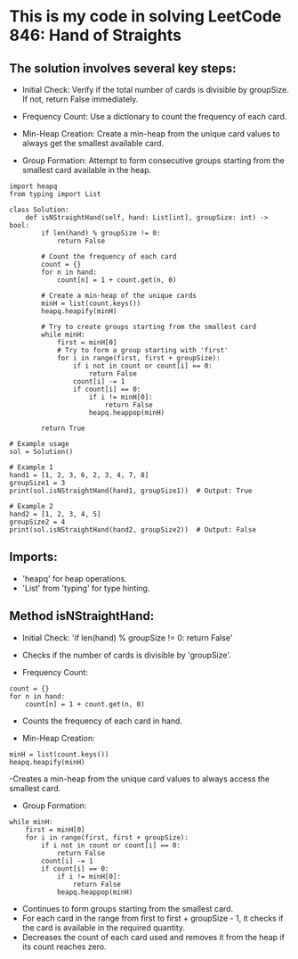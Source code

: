 # This is my code in solving LeetCode 846: Hand of Straights

## The solution involves several key steps:

- Initial Check: Verify if the total number of cards is divisible by groupSize. If not, return False immediately.

- Frequency Count: Use a dictionary to count the frequency of each card.

- Min-Heap Creation: Create a min-heap from the unique card values to always get the smallest available card.

- Group Formation: Attempt to form consecutive groups starting from the smallest card available in the heap.

```
import heapq
from typing import List

class Solution:
    def isNStraightHand(self, hand: List[int], groupSize: int) -> bool:
        if len(hand) % groupSize != 0:
            return False
        
        # Count the frequency of each card
        count = {}
        for n in hand:
            count[n] = 1 + count.get(n, 0)
        
        # Create a min-heap of the unique cards
        minH = list(count.keys())
        heapq.heapify(minH)
        
        # Try to create groups starting from the smallest card
        while minH:
            first = minH[0]
            # Try to form a group starting with 'first'
            for i in range(first, first + groupSize):
                if i not in count or count[i] == 0:
                    return False
                count[i] -= 1
                if count[i] == 0:
                    if i != minH[0]:
                        return False
                    heapq.heappop(minH)
        
        return True

# Example usage
sol = Solution()

# Example 1
hand1 = [1, 2, 3, 6, 2, 3, 4, 7, 8]
groupSize1 = 3
print(sol.isNStraightHand(hand1, groupSize1))  # Output: True

# Example 2
hand2 = [1, 2, 3, 4, 5]
groupSize2 = 4
print(sol.isNStraightHand(hand2, groupSize2))  # Output: False
```

## Imports:

- 'heapq' for heap operations.
- 'List' from 'typing' for type hinting.
  
## Method isNStraightHand:

- Initial Check: 'if len(hand) % groupSize != 0: return False'
- Checks if the number of cards is divisible by 'groupSize'.

- Frequency Count:
```
count = {}
for n in hand:
    count[n] = 1 + count.get(n, 0)
```
- Counts the frequency of each card in hand.

- Min-Heap Creation:
```
minH = list(count.keys())
heapq.heapify(minH)
```
-Creates a min-heap from the unique card values to always access the smallest card.

- Group Formation:
```
while minH:
    first = minH[0]
    for i in range(first, first + groupSize):
        if i not in count or count[i] == 0:
            return False
        count[i] -= 1
        if count[i] == 0:
            if i != minH[0]:
                return False
            heapq.heappop(minH)
```
- Continues to form groups starting from the smallest card.
- For each card in the range from first to first + groupSize - 1, it checks if the card is available in the required quantity.
- Decreases the count of each card used and removes it from the heap if its count reaches zero.
